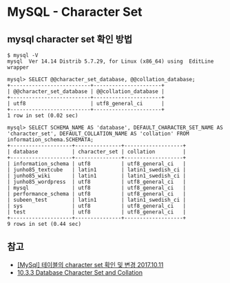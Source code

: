 # MySQL - Character Set
## mysql character set 확인 방법
```
$ mysql -V
mysql  Ver 14.14 Distrib 5.7.29, for Linux (x86_64) using  EditLine wrapper
```

```
mysql> SELECT @@character_set_database, @@collation_database;
+--------------------------+----------------------+
| @@character_set_database | @@collation_database |
+--------------------------+----------------------+
| utf8                     | utf8_general_ci      |
+--------------------------+----------------------+
1 row in set (0.02 sec)
```

```
mysql> SELECT SCHEMA_NAME AS 'database', DEFAULT_CHARACTER_SET_NAME AS 'character_set', DEFAULT_COLLATION_NAME AS 'collation' FROM information_schema.SCHEMATA;
+--------------------+---------------+-------------------+
| database           | character_set | collation         |
+--------------------+---------------+-------------------+
| information_schema | utf8          | utf8_general_ci   |
| junho85_textcube   | latin1        | latin1_swedish_ci |
| junho85_wiki       | latin1        | latin1_swedish_ci |
| junho85_wordpress  | utf8          | utf8_general_ci   |
| mysql              | utf8          | utf8_general_ci   |
| performance_schema | utf8          | utf8_general_ci   |
| subeen_test        | latin1        | latin1_swedish_ci |
| sys                | utf8          | utf8_general_ci   |
| test               | utf8          | utf8_general_ci   |
+--------------------+---------------+-------------------+
9 rows in set (0.44 sec)
```

## 참고
* [[MySql] 테이블의 character set 확인 및 변경 2017.10.11](https://kyeoneee.tistory.com/17)
* [10.3.3 Database Character Set and Collation](https://dev.mysql.com/doc/refman/8.0/en/charset-database.html)
